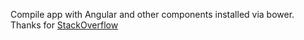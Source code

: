 Compile app with Angular and other components installed via bower.
Thanks for [StackOverflow](http://stackoverflow.com/questions/28648255/proper-way-to-import-angularjs-using-webpack)